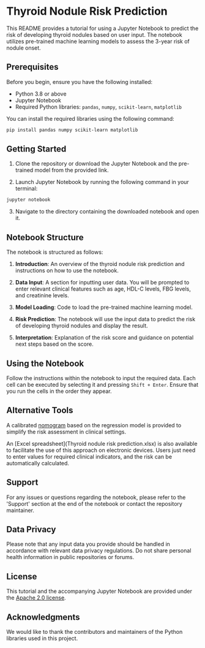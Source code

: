 
# Thyroid Nodule Risk Prediction

This README provides a tutorial for using a Jupyter Notebook to predict the risk of developing thyroid nodules based on user input. The notebook utilizes pre-trained machine learning models to assess the 3-year risk of nodule onset.

## Prerequisites

Before you begin, ensure you have the following installed:
- Python 3.8 or above
- Jupyter Notebook
- Required Python libraries: `pandas`, `numpy`, `scikit-learn`, `matplotlib`

You can install the required libraries using the following command:

```bash
pip install pandas numpy scikit-learn matplotlib
```

## Getting Started

1. Clone the repository or download the Jupyter Notebook and the pre-trained model from the provided link.

2. Launch Jupyter Notebook by running the following command in your terminal:

```bash
jupyter notebook
```

3. Navigate to the directory containing the downloaded notebook and open it.

## Notebook Structure

The notebook is structured as follows:

1. **Introduction**: An overview of the thyroid nodule risk prediction and instructions on how to use the notebook.

2. **Data Input**: A section for inputting user data. You will be prompted to enter relevant clinical features such as age, HDL-C levels, FBG levels, and creatinine levels.

3. **Model Loading**: Code to load the pre-trained machine learning model.

4. **Risk Prediction**: The notebook will use the input data to predict the risk of developing thyroid nodules and display the result.

5. **Interpretation**: Explanation of the risk score and guidance on potential next steps based on the score.

## Using the Notebook

Follow the instructions within the notebook to input the required data. Each cell can be executed by selecting it and pressing `Shift + Enter`. Ensure that you run the cells in the order they appear.

## Alternative Tools

A calibrated [nomogram](Nomogram.png) based on the regression model is provided to simplify the risk assessment in clinical settings.

An [Excel spreadsheet](Thyroid nodule risk prediction.xlsx) is also available to facilitate the use of this approach on electronic devices. Users just need to enter values for required clinical indicators, and the risk can be automatically calculated. 

## Support

For any issues or questions regarding the notebook, please refer to the 'Support' section at the end of the notebook or contact the repository maintainer.

## Data Privacy

Please note that any input data you provide should be handled in accordance with relevant data privacy regulations. Do not share personal health information in public repositories or forums.

## License

This tutorial and the accompanying Jupyter Notebook are provided under the [Apache 2.0 license](LICENSE.txt).

## Acknowledgments

We would like to thank the contributors and maintainers of the Python libraries used in this project.

